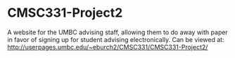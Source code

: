 # CMSC331-Project2
A website for the UMBC advising staff, allowing them to do away with paper in favor of signing up for student advising electronically.
Can be viewed at: http://userpages.umbc.edu/~eburch2/CMSC331/CMSC331-Project2/
